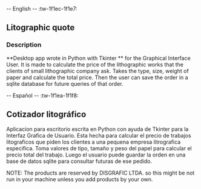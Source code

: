 -- English -- :tw-1f1ec-1f1e7:
## Litographic quote

### Description

**Desktop app wrote in Python with Tkinter ** for the Graphical Interface User. It is made to calculate the price of the lithographic works that the clients of small lithographic company ask. Takes the type, size, weight of paper and calculate the total price. Then the user can save the order in a sqlite database for future queries of that order.

-- Español -- :tw-1f1ea-1f1f8:
## Cotizador litográfico
Aplicacion para escritorio escrita en Python con ayuda de Tkinter para la Interfaz Grafica de Usuario. Esta hecha para calcular el precio de trabajos litograficos que piden los clientes a una pequena empresa litrografica especifica. Toma valores de tipo, tamaño y peso del papel para calcular el precio total del trabajo. Luego el usuario puede guardar la orden en una base de datos sqlite para consultar futuras de ese pedido.

NOTE: The products are reserved by DISGRAFIC LTDA. so this might be not run in your machine unless you add products by your own.